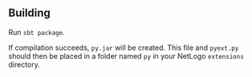 ## Building

Run `sbt package`.

If compilation succeeds, `py.jar` will be created. This file and `pyext.py` should then be placed in a folder named `py` in your NetLogo `extensions` directory.
